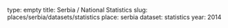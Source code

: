 type: empty
title: Serbia / National Statistics
slug: places/serbia/datasets/statistics
place: serbia
dataset: statistics
year: 2014
